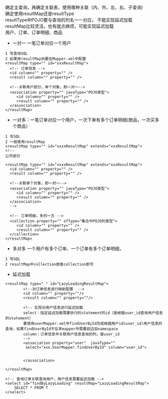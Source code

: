 
确定主查询，再确定关联表、使用哪种关联（内、外、左、右、子查询)  
确定使用resultMap还是resultType  
resultType中POJO要与查询的列名一一对应， 不能实现延迟加载  
resultMap比较灵活，也有就点麻烦，可能实现延迟加载  
用户、订单、订单明细、商品


- 一对一 一笔订单对应一个用户
```
1 写查询SQL
2 如果用resultMap则要在Mapper.xml中配置
<resultMap type="" id="xxxResultMap">
  <!-- 订单信息 -->
  <id column="" property="" />
  <result column="" property="" />
  
  <!--关联用户部分，单个对象，即一对一-->
  <association property="" javaType="POJO类型"> 
     <id column="" property="" />
     <result column="" property="" /> 
  </association>
</resultMap>

```

- 一对多：一笔订单对应一个用户，一次下单有多个订单明细(商品，一次买多个商品）
```
1 写SQL
2 一般使用resultMap
<resultMap type="" id="xxxxResultMap" extends="xxxResultMap">
<!--
公共部分

<resultMap type="" id="xxxxResultMap" extends="xxxResultMap">
  <id column="" property="" />
  <result column="" property="" />
  
  <!--关联单个对象，即一对一-->
  <association property="" javaType="POJO类型"> 
     <id column="" property="" />
     <result column="" property="" /> 
  </association>
  -->
  
  <!-- 订单明细，多的一方 -->
  <collection property="" ofType="集合中POJO的类型">
     <id column="" property="" />
     <result column="" property="" /> 
  </collection>
</resultMap>

```

- 多对多 一个用户有多个订单、一个订单有多个订单明细，
```
1 写SQL
2 resultMap中collection嵌套collection即可

```


- 延迟加载
<!-- 延迟加载的resultMap -->
	<resultMap type=" " id="LazyLoadingResultMap">
			<!--对订单信息进行映射配置  -->
			<id column="" property=""/>
			<result column="" property=""/>
      
			<!-- 实现对用户信息进行延迟加载
			select：指定延迟加载需要执行的statement的id（是根据user_id查询用户信息的statement）
			要使用userMapper.xml中findUserById完成根据用户id(user_id)用户信息的查询，如果findUserById不在本mapper中需要前边加namespace
			column：订单信息中关联用户信息查询的列，是user_id
			-->
			<association property="user"  javaType=""
			 select="xxx.UserMapper.findUserById" column="user_id">
			 
		
			</association>
			
	</resultMap>
	
	<!-- 查询订单关联查询用户，用户信息需要延迟加载 -->
	<select id="findByLazyLoading" resultMap="LazyLoadingResultMap">
		SELECT * FROM T
	</select>

```

```
